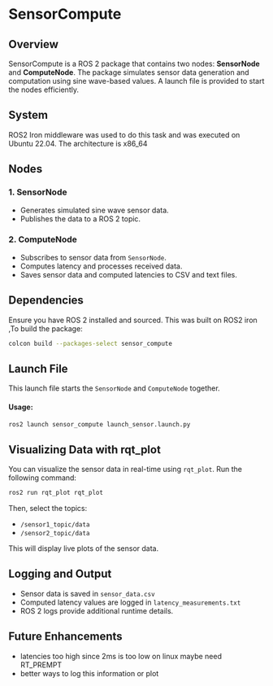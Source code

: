 # SensorCompute

## Overview
SensorCompute is a ROS 2 package that contains two nodes: **SensorNode** and **ComputeNode**. The package simulates sensor data generation and computation using sine wave-based values. A launch file is provided to start the nodes efficiently.

## System
ROS2 Iron middleware was used to do this task and was executed on Ubuntu 22.04. The architecture is x86_64

## Nodes
### 1. SensorNode
- Generates simulated sine wave sensor data.
- Publishes the data to a ROS 2 topic.

### 2. ComputeNode
- Subscribes to sensor data from `SensorNode`.
- Computes latency and processes received data.
- Saves sensor data and computed latencies to CSV and text files.

## Dependencies
Ensure you have ROS 2 installed and sourced. This was built on ROS2 iron ,To build the package:
```sh
colcon build --packages-select sensor_compute
```
## Launch File
This launch file starts the `SensorNode` and `ComputeNode` together.

#### Usage:
```sh
ros2 launch sensor_compute launch_sensor.launch.py
```

## Visualizing Data with rqt_plot
You can visualize the sensor data in real-time using `rqt_plot`. Run the following command:
```sh
ros2 run rqt_plot rqt_plot
```
Then, select the topics:
- `/sensor1_topic/data`
- `/sensor2_topic/data`

This will display live plots of the sensor data.
## Logging and Output
- Sensor data is saved in `sensor_data.csv`
- Computed latency values are logged in `latency_measurements.txt`
- ROS 2 logs provide additional runtime details.

## Future Enhancements
- latencies too high since 2ms is too low on linux maybe need RT_PREMPT 
- better ways to log this information or plot 
